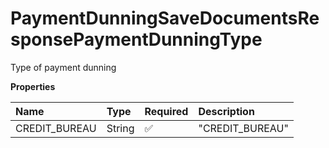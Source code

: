 # PaymentDunningSaveDocumentsResponsePaymentDunningType

Type of payment dunning

**Properties**

| Name          | Type   | Required | Description     |
| :------------ | :----- | :------- | :-------------- |
| CREDIT_BUREAU | String | ✅       | "CREDIT_BUREAU" |

<!-- This file was generated by liblab | https://liblab.com/ -->
